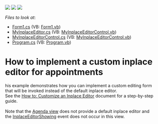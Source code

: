 <!-- default badges list -->
![](https://img.shields.io/endpoint?url=https://codecentral.devexpress.com/api/v1/VersionRange/128635182/16.2.3%2B)
[![](https://img.shields.io/badge/Open_in_DevExpress_Support_Center-FF7200?style=flat-square&logo=DevExpress&logoColor=white)](https://supportcenter.devexpress.com/ticket/details/E4826)
[![](https://img.shields.io/badge/📖_How_to_use_DevExpress_Examples-e9f6fc?style=flat-square)](https://docs.devexpress.com/GeneralInformation/403183)
<!-- default badges end -->
<!-- default file list -->
*Files to look at*:

* [Form1.cs](./CS/CustomInplaceEditor/Form1.cs) (VB: [Form1.vb](./VB/CustomInplaceEditor/Form1.vb))
* [MyInplaceEditor.cs](./CS/CustomInplaceEditor/MyInplaceEditor.cs) (VB: [MyInplaceEditorControl.vb](./VB/CustomInplaceEditor/MyInplaceEditorControl.vb))
* [MyInplaceEditorControl.cs](./CS/CustomInplaceEditor/MyInplaceEditorControl.cs) (VB: [MyInplaceEditorControl.vb](./VB/CustomInplaceEditor/MyInplaceEditorControl.vb))
* [Program.cs](./CS/CustomInplaceEditor/Program.cs) (VB: [Program.vb](./VB/CustomInplaceEditor/Program.vb))
<!-- default file list end -->
# How to implement a custom inplace editor for appointments


<p>his example demonstrates how you can implement a custom editing form that will be invoked instead of the default inplace editor.<br> See the <a href="http://documentation.devexpress.com/#WindowsForms/CustomDocument2301"><u>How to: Customize an Inplace Editor</u></a> document for a step-by-step guide.<br><br>Note that the <a href="http://help.devexpress.com/#WindowsForms/CustomDocument115961">Agenda view</a> does not provide a default inplace editor and the <a href="http://help.devexpress.com/#WindowsForms/DevExpressXtraSchedulerSchedulerControl_InplaceEditorShowingtopic">InplaceEditorShowing</a> event does not occur in this view.</p>

<br/>


